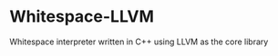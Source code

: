 Whitespace-LLVM
===============

Whitespace interpreter written in C++ using LLVM as the core library
